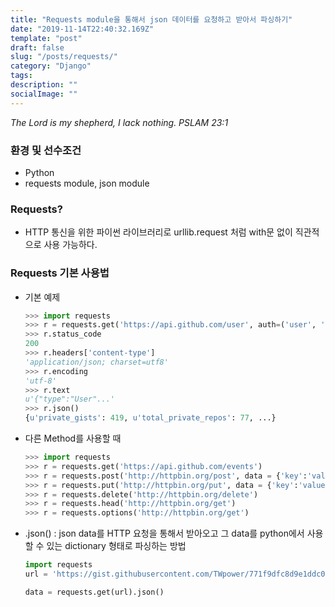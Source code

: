 ```yaml
---
title: "Requests module을 통해서 json 데이터를 요청하고 받아서 파싱하기"
date: "2019-11-14T22:40:32.169Z"
template: "post"
draft: false
slug: "/posts/requests/"
category: "Django"
tags:
description: ""
socialImage: ""
---
```

*The Lord is my shepherd, I lack nothing. PSLAM 23:1*

### 환경 및 선수조건
+ Python
+ requests module, json module

### Requests?
+ HTTP 통신을 위한 파이썬 라이브러리로 urllib.request 처럼 with문 없이 직관적으로 사용 가능하다.

### Requests 기본 사용법
+ 기본 예제

    ```python
    >>> import requests
    >>> r = requests.get('https://api.github.com/user', auth=('user', 'pass'))
    >>> r.status_code
    200
    >>> r.headers['content-type']
    'application/json; charset=utf8'
    >>> r.encoding
    'utf-8'
    >>> r.text
    u'{"type":"User"...'
    >>> r.json()
    {u'private_gists': 419, u'total_private_repos': 77, ...}
    ```
+ 다른 Method를 사용할 때
    ```python
    >>> import requests
    >>> r = requests.get('https://api.github.com/events')
    >>> r = requests.post('http://httpbin.org/post', data = {'key':'value'})
    >>> r = requests.put('http://httpbin.org/put', data = {'key':'value'})
    >>> r = requests.delete('http://httpbin.org/delete')
    >>> r = requests.head('http://httpbin.org/get')
    >>> r = requests.options('http://httpbin.org/get')
    ```
+ .json() : json data를 HTTP 요청을 통해서 받아오고 그 data를 python에서 사용할 수 있는 dictionary 형태로 파싱하는 방법
    ```python
    import requests
    url = 'https://gist.githubusercontent.com/TWpower/771f9dfc8d9e1ddc0ecbdaea5b2e379e/raw/2c7785b4835138255bdadb71bd83702e53ac2677/test-example.json'

    data = requests.get(url).json()
    ```

